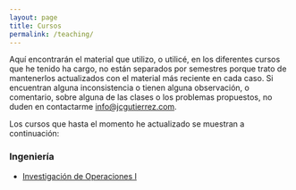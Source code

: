 ```yaml
---
layout: page
title: Cursos
permalink: /teaching/
---
```


Aquí encontrarán el material que utilizo, o utilicé, en los diferentes cursos que he tenido ha cargo, no están separados por semestres porque trato de mantenerlos actualizados con el material más reciente en cada caso. Si encuentran alguna inconsistencia o tienen alguna observación, o comentario, sobre alguna de las clases o los problemas propuestos, no duden en contactarme [info@jcgutierrez.com](mailto:info@jcgutierrez.com).

Los cursos que hasta el momento he actualizado se muestran a continuación:

### Ingeniería

  - [Investigación de Operaciones I](http://jcgutierrez.com/lp/inicio/index.html)

